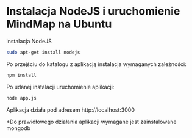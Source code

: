 <h1> Instalacja NodeJS i uruchomienie MindMap na Ubuntu </h1>

instalacja NodeJS

```sh
sudo apt-get install nodejs
```

Po przejściu do katalogu z aplikacją instalacja wymaganych zależności:

```sh
npm install
```

Po udanej instalacji uruchomienie aplikacji:

```sh
node app.js
```

Aplikacja działa pod adresem http://localhost:3000


<bold>*Do prawidłowego działania aplikacji wymagane jest zainstalowane mongodb</bold>
